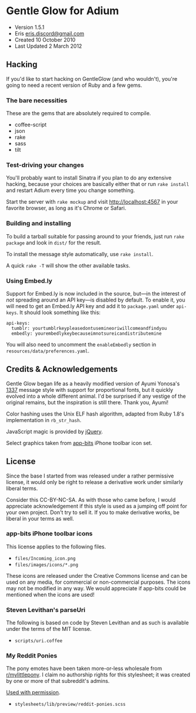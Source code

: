 # Gentle Glow for Adium

* Version 1.5.1
* Eris <eris.discord@gmail.com>
* Created 10 October 2010
* Last Updated 2 March 2012

## Hacking

If you'd like to start hacking on GentleGlow (and who wouldn't), you're going to need a recent version of Ruby and a few gems.

### The bare necessities

These are the gems that are absolutely required to compile.

* coffee-script
* json
* rake
* sass
* tilt

### Test-driving your changes

You'll probably want to install Sinatra if you plan to do any extensive hacking, because your choices are basically either that or run `rake install` and restart Adium every time you change something.

Start the server with `rake mockup` and visit <http://localhost:4567> in your favorite browser, as long as it's Chrome or Safari.

### Building and installing

To build a tarball suitable for passing around to your friends, just run `rake package` and look in `dist/` for the result.

To install the message style automatically, use `rake install`.

A quick `rake -T` will show the other available tasks.

### Using Embed.ly

Support for Embed.ly is now included in the source, but—in the interest of
_not_ spreading around an API key—is disabled by default. To enable it, you
will need to get an Embed.ly API key and add it to `package.yaml` under
`api-keys`. It should look something like this:

    api-keys:
      tumblr: yourtumblrkeypleasedontusemineoriwillcomeandfindyou
      embedly: yourembedlykeybecauseimnotsureicandistributemine

You will also need to uncomment the `enableEmbedly` section in
`resources/data/preferences.yaml`.

## Credits & Acknowledgements

Gentle Glow began life as a heavily modified version of Ayumi Yonosa's
[1337][] message style with support for proportional fonts, but it quickly
evolved into a whole different animal. I'd be surprised if any vestige of the
original remains, but the inspiration is still there. Thank you, Ayumi!

Color hashing uses the Unix ELF hash algorithm, adapted from Ruby 1.8's
implementation in `rb_str_hash`.

JavaScript magic is provided by [jQuery][].

Select graphics taken from [app-bits][] iPhone toolbar icon set.

## License

Since the base I started from was released under a rather permissive license,
it would only be right to release a derivative work under similarly liberal
terms.

Consider this CC-BY-NC-SA. As with those who came before, I would appreciate
acknowledgement if this style is used as a jumping off point for your own
project. Don't try to sell it. If you to make derivative works, be liberal in
your terms as well.

### app-bits iPhone toolbar icons

This license applies to the following files.

* `files/Incoming_icon.png`
* `files/images/icons/*.png`

These icons are released under the Creative Commons license and can be used
on any media, for commercial or non-commercial purposes. The icons may not be
modified in any way. We would appreciate if app-bits could be mentioned when
the icons are used!

### Steven Levithan's parseUri

The following is based on code by Steven Levithan and as such is available
under the terms of the MIT license.

* `scripts/uri.coffee`

### My Reddit Ponies

The pony emotes have been taken more-or-less wholesale from
[r/mylittlepony][]. I claim no authorship rights for this stylesheet; it was
created by one or more of that subreddit's admins.

[Used with permission][ponythread].

* `stylesheets/lib/preview/reddit-ponies.scss`

[1337]: http://www.adiumxtras.com/index.php?a=xtras&xtra_id=4042
[app-bits]: http://app-bits.com/
[jQuery]: http://jquery.com
[ponythread]: http://www.reddit.com/r/mylittlepony/comments/km0gz/rmylittlepony_admins_under_what_terms_am_i/
[r/mylittlepony]: http://www.reddit.com/r/mylittlepony
